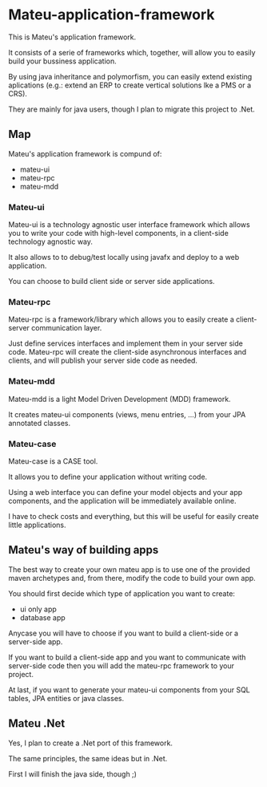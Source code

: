 # Mateu-application-framework
This is Mateu's application framework. 

It consists of a serie of frameworks which, together, will allow you to easily build your bussiness application.

By using java inheritance and polymorfism, you can easily extend existing aplications (e.g.: extend an ERP to create vertical solutions lke a PMS or a CRS).

They are mainly for java users, though I plan to migrate this project to .Net.

## Map

Mateu's application framework is compund of:

- mateu-ui
- mateu-rpc
- mateu-mdd

### Mateu-ui
Mateu-ui is a technology agnostic user interface framework which allows you to write your code with high-level components, in a client-side technology agnostic way. 

It also allows to to debug/test locally using javafx and deploy to a web application.

You can choose to build client side or server side applications.

### Mateu-rpc
Mateu-rpc is a framework/library which allows you to easily create a client-server communication layer. 

Just define services interfaces and implement them in your server side code. Mateu-rpc will create the client-side asynchronous interfaces and clients, and will publish your server side code as needed.

### Mateu-mdd
Mateu-mdd is a light Model Driven Development (MDD) framework. 

It creates mateu-ui components (views, menu entries, ...) from your JPA annotated classes.

### Mateu-case
Mateu-case is a CASE tool.

It allows you to define your application without writing code.

Using a web interface you can define your model objects and your app components, and the application will be immediately available online.

I have to check costs and everything, but this will be useful for easily create little applications.

## Mateu's way of building apps
The best way to create your own mateu app is to use one of the provided maven archetypes and, from there, modify the code to build your own app.

You should first decide which type of application you want to create:

- ui only app
- database app

Anycase you will have to choose if you want to build a client-side or a server-side app.

If you want to build a client-side app and you want to communicate with server-side code then you will add the mateu-rpc framework to your project.

At last, if you want to generate your mateu-ui components from your SQL tables, JPA entities or java classes.

## Mateu .Net

Yes, I plan to create a .Net port of this framework.

The same principles, the same ideas but in .Net.

First I will finish the java side, though ;)
